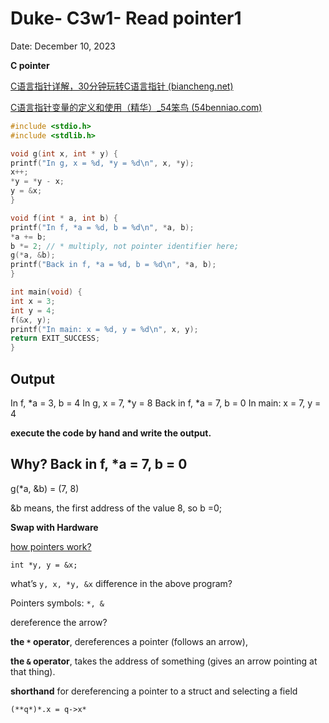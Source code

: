 # Duke- C3w1- Read pointer1

Date: December 10, 2023

**C pointer**

[C语言指针详解，30分钟玩转C语言指针 (biancheng.net)](https://c.biancheng.net/c/80/)

[C语言指针变量的定义和使用（精华）_54笨鸟 (54benniao.com)](https://www.54benniao.com/c/pointer/)

```c
#include <stdio.h>
#include <stdlib.h>

void g(int x, int * y) {
printf("In g, x = %d, *y = %d\n", x, *y);
x++;
*y = *y - x;
y = &x;
}

void f(int * a, int b) {
printf("In f, *a = %d, b = %d\n", *a, b);
*a += b;
b *= 2; // * multiply, not pointer identifier here;
g(*a, &b);
printf("Back in f, *a = %d, b = %d\n", *a, b);
}

int main(void) {
int x = 3;
int y = 4;
f(&x, y);
printf("In main: x = %d, y = %d\n", x, y);
return EXIT_SUCCESS;
}
```

## Output

In f, *a = 3, b = 4
In g, x = 7, *y = 8
Back in f, *a = 7, b = 0
In main: x = 7, y = 4

**execute the code by hand and write the output.**

## Why? Back in f, *a = 7, b = 0

g(*a, &b) = (7, 8)

&b means, the first address of the value 8, so b =0;

**Swap with Hardware**

[how pointers work?](https://www.coursera.org/learn/pointers-arrays-recursion/lecture/KyCkQ/swap-with-hardware)

`int *y, y = &x;`

what’s `y, x, *y, &x` difference in the above program?

 Pointers symbols: `*, &` 

dereference the arrow? 

**the `*` operator**, dereferences a pointer (follows an arrow), 

**the `&` operator**, takes the address of something (gives an arrow pointing at that thing).

**shorthand** for dereferencing a pointer to a struct and selecting a field

`(**q*)*.x = q->x*`

